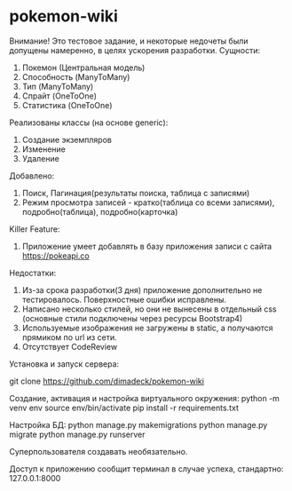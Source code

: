 # pokemon-wiki
Внимание! Это тестовое задание, и некоторые недочеты были допущены намеренно, в целях ускорения разработки. 
Сущности:
1) Покемон (Центральная модель)
2) Способность (ManyToMany)
3) Тип (ManyToMany)
4) Спрайт (OneToOne)
6) Статистика (OneToOne)

Реализованы классы (на основе generic): 
1) Создание экземпляров
2) Изменение
3) Удаление

Добавлено:
1) Поиск, Пагинация(результаты поиска, таблица с записями)
2) Режим просмотра записей - кратко(таблица со всеми записями), подробно(таблица), подробно(карточка)

Killer Feature:
1) Приложение умеет добавлять в базу приложения записи с сайта https://pokeapi.co

Недостатки:
1) Из-за срока разработки(3 дня) приложение дополнительно не тестировалось. Поверхностные ошибки исправлены.
2) Написано несколько стилей, но они не вынесены в отдельный css (основные стили подключены через ресурсы Bootstrap4)
3) Используемые изображения не загружены в static, а получаются прямиком по url из сети.
4) Отсутствует CodeReview

Установка и запуск сервера:

git clone https://github.com/dimadeck/pokemon-wiki

Создание, активация и настройка виртуального окружения:
python -m venv env
source env/bin/activate
pip install -r requirements.txt

Настройка БД:
python manage.py makemigrations
python manage.py migrate
python manage.py runserver

Суперпользователя создавать необязательно.

Доступ к приложению сообщит терминал в случае успеха, стандартно:
127.0.0.1:8000
